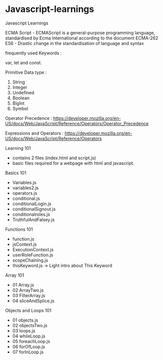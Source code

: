 # Javascript-learnings
Javascript Learnings

ECMA Script - ECMAScript is a general-purpose programming language, standardised by Ecma International according to the document ECMA-262
ES6 - Drastic change in the standardisation of language and syntax 

frequently used Keywords : 

var, let and const.

Primitive Data type : 
1. String
2. Integer
3. Undefined
4. Boolean
5. BigInt
6. Symbol

Operator Precedence : https://developer.mozilla.org/en-US/docs/Web/JavaScript/Reference/Operators/Operator_Precedence

Expressions and Operators : https://developer.mozilla.org/en-US/docs/Web/JavaScript/Reference/Operators



Learning 101
- contains 2 files (index.html and script.js)
- basic files required for a webpage with html and javascript.

Basics 101
- Variables.js
- variables2.js
- operators.js
- conditional.js
- conditionalLogin.js
- conditionalSignout.js
- conditionalroles.js
- TruthfulAndFalsey.js

Functions 101 
- function.js
- jsContext.js
- ExecutionContext.js
- userRoleFunction.js
- scopeChaining.js
- thisKeyword.js -> Light intro about This Keyword

Array 101
- 01 Array.js
- 02 ArrayTwo.js
- 03 FilterArray.js
- 04 sliceAndSplice.js

Objects and Loops 101
- 01 objects.js
- 02 objectsTwo.js
- 03 loops.js
- 04 whileLoop.js
- 05 foreachLoop.js
- 06 forOfLoop.js
- 07 forInLoop.js

